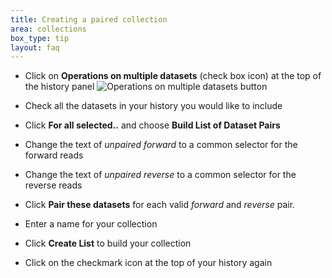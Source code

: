 ```yaml
---
title: Creating a paired collection
area: collections
box_type: tip
layout: faq
---
```



* Click on **Operations on multiple datasets** (check box icon) at the top of the history panel ![Operations on multiple datasets button]({{site.baseurl}}/topics/galaxy-interface/images/historyItemControls.png)
* Check all the datasets in your history you would like to include
* Click **For all selected..** and choose **Build List of Dataset Pairs**

* Change the text of *unpaired forward* to a common selector for the forward reads
* Change the text of *unpaired reverse* to a common selector for the reverse reads
* Click **Pair these datasets** for each valid *forward* and *reverse* pair.
* Enter a name for your collection
* Click **Create List** to build your collection
* Click on the checkmark icon at the top of your history again

